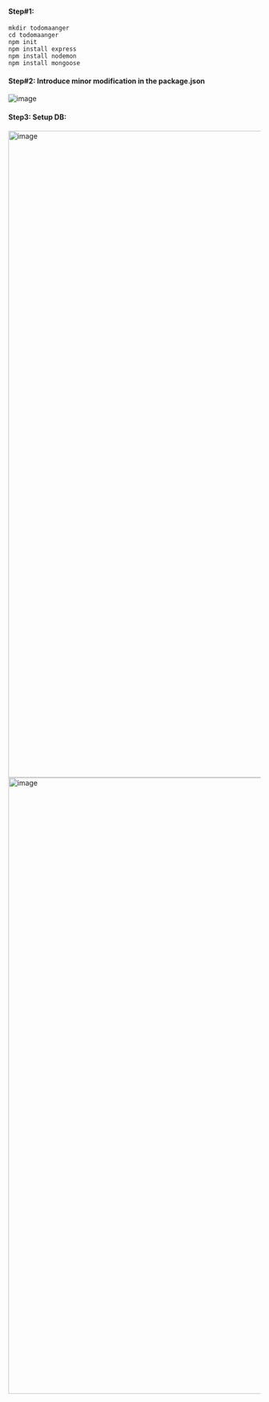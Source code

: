 
#### Step#1:

```
mkdir todomaanger
cd todomaanger
npm init
npm install express
npm install nodemon
npm install mongoose
```

#### Step#2: Introduce minor modification in the package.json

![image](https://github.com/rahulvaish/NodeJS/assets/689226/a594dd46-75dd-476b-90ff-1f2b1fc5cccd)

#### Step3: Setup DB:
<img width="1291" alt="image" src="https://github.com/rahulvaish/NodeJS/assets/689226/6de6ba8b-b9c1-48a1-9664-35f519dea316">


<img width="1230" alt="image" src="https://github.com/rahulvaish/NodeJS/assets/689226/a2f7b434-a862-4ecb-a805-f80d4e6ec9d8">



